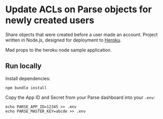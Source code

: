 Update ACLs on Parse objects for newly created users
=====================================

Share objects that were created before a user made an account. Project written in Node.js, designed for deployment to [Heroku](http://www.heroku.com/).

Mad props to the heroku node sample application.

Run locally
-----------

Install dependencies:

    npm bundle install

Copy the App ID and Secret from your Parse dashboard into your `.env`:

    echo PARSE_APP_ID=12345 >> .env
    echo PARSE_MASTER_KEY=abcde >> .env

